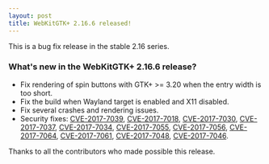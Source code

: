 ```yaml
---
layout: post
title: WebKitGTK+ 2.16.6 released!
---
```


This is a bug fix release in the stable 2.16 series.

### What's new in the WebKitGTK+ 2.16.6 release?

 - Fix rendering of spin buttons with GTK+ >= 3.20 when the entry width is too short.
 - Fix the build when Wayland target is enabled and X11 disabled.
 - Fix several crashes and rendering issues.
 - Security fixes: [CVE-2017-7039](https://cve.mitre.org/cgi-bin/cvename.cgi?name=CVE-2017-7039), [CVE-2017-7018](https://cve.mitre.org/cgi-bin/cvename.cgi?name=CVE-2017-7018), [CVE-2017-7030](https://cve.mitre.org/cgi-bin/cvename.cgi?name=CVE-2017-7030), [CVE-2017-7037](https://cve.mitre.org/cgi-bin/cvename.cgi?name=CVE-2017-7037), [CVE-2017-7034](https://cve.mitre.org/cgi-bin/cvename.cgi?name=CVE-2017-7034),
   [CVE-2017-7055](https://cve.mitre.org/cgi-bin/cvename.cgi?name=CVE-2017-7055), [CVE-2017-7056](https://cve.mitre.org/cgi-bin/cvename.cgi?name=CVE-2017-7056), [CVE-2017-7064](https://cve.mitre.org/cgi-bin/cvename.cgi?name=CVE-2017-7064), [CVE-2017-7061](https://cve.mitre.org/cgi-bin/cvename.cgi?name=CVE-2017-7061), [CVE-2017-7048](https://cve.mitre.org/cgi-bin/cvename.cgi?name=CVE-2017-7048), [CVE-2017-7046](https://cve.mitre.org/cgi-bin/cvename.cgi?name=CVE-2017-7046).

Thanks to all the contributors who made possible this release.
